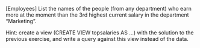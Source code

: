 [Employees] List the names of the people (from any department) who earn more at the moment than the 3rd highest current salary in the department “Marketing”.

Hint: create a view (CREATE VIEW topsalaries AS ...) with the solution to the previous exercise, and write a query against this view instead of the data.